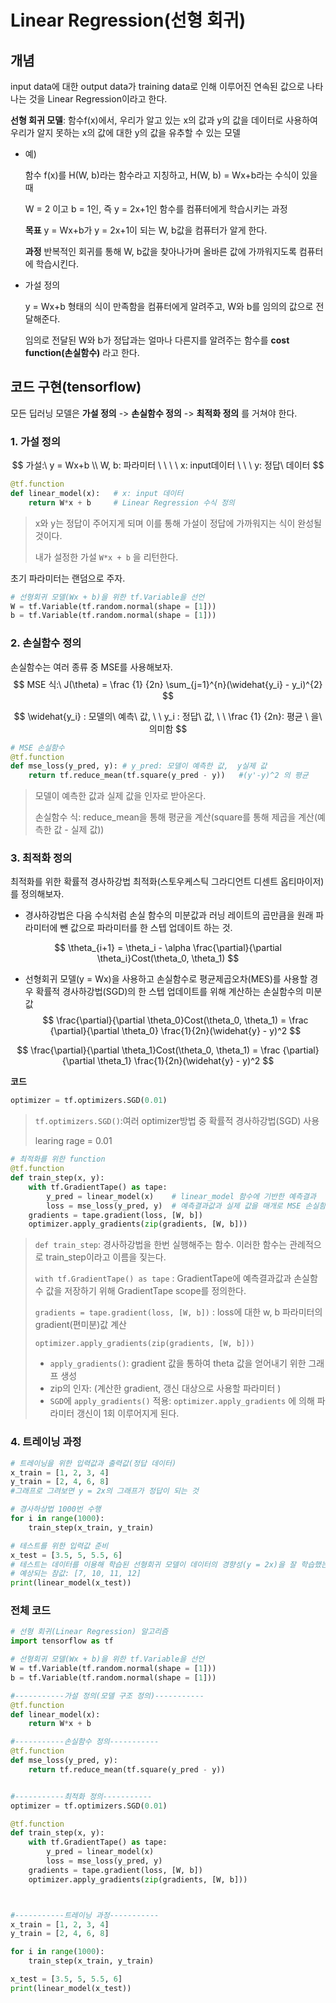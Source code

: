 # Linear Regression(선형 회귀)

## 개념

input data에 대한 output data가 training data로 인해 이루어진 연속된 값으로 나타나는 것을 Linear Regression이라고 한다.

**선형 회귀 모델**: 함수f(x)에서, 우리가 알고 있는 x의 값과 y의 값을 데이터로 사용하여 우리가 알지 못하는 x의 값에 대한 y의 값을 유추할 수 있는 모델

- 예)

  함수 f(x)를 H(W, b)라는 함수라고 지칭하고, H(W, b) = Wx+b라는 수식이 있을 때

  W =  2 이고 b = 1인, 즉 y = 2x+1인 함수를 컴퓨터에게 학습시키는 과정

  **목표**  y = Wx+b가 y = 2x+1이 되는 W, b값을 컴퓨터가 알게 한다.

  **과정**  반복적인 회귀를 통해 W, b값을 찾아나가며 올바른 값에 가까워지도록 컴퓨터에 학습시킨다.

- 가설 정의

  y = Wx+b 형태의 식이 만족함을 컴퓨터에게 알려주고, W와 b를 임의의 값으로 전달해준다.

  임의로 전달된 W와 b가 정답과는 얼마나 다른지를 알려주는 함수를 **cost function(손실함수)** 라고 한다.



## 코드 구현(tensorflow)

모든 딥러닝 모델은 **가설 정의** -> **손실함수 정의** -> **최적화 정의** 를 거쳐야 한다.

### 1. 가설 정의
$$
가설:\ y = Wx+b 
\\ W, b: 파라미터 \ \ \ \ x: input데이터 \ \ \ y: 정답\ 데이터
$$
```python
@tf.function
def linear_model(x):   # x: input 데이터
    return W*x + b     # Linear Regression 수식 정의
```

> x와 y는 정답이 주어지게 되며 이를 통해  가설이 정답에 가까워지는 식이 완성될 것이다.
>
> 내가 설정한 가설 `W*x + b` 을 리턴한다.

초기 파라미터는 랜덤으로 주자.

```python
# 선형회귀 모델(Wx + b)을 위한 tf.Variable을 선언
W = tf.Variable(tf.random.normal(shape = [1]))
b = tf.Variable(tf.random.normal(shape = [1]))
```



### 2. 손실함수 정의

손실함수는 여러 종류 중 MSE를 사용해보자.
$$
MSE 식:\ J(\theta) = \frac {1} {2n} \sum_{j=1}^{n}(\widehat{y_i} - y_i)^{2}
$$

$$
\widehat{y_i} : 모델의\ 예측\ 값, \ \  	y_i : 정답\ 값, \ \ \frac {1} {2n}: 평균 \ 을\ 의미함
$$
```python
# MSE 손실함수
@tf.function
def mse_loss(y_pred, y): # y_pred: 모델이 예측한 값,  y실제 값
    return tf.reduce_mean(tf.square(y_pred - y))   #(y'-y)^2 의 평균
```

> 모델이 예측한 값과 실제 값을 인자로 받아온다.
>
> 손실함수 식:  reduce_mean을 통해 평균을 계산(square를 통해 제곱을 계산(예측한 값 - 실제 값))



### 3. 최적화 정의

최적화를 위한 확률적 경사하강법 최적화(스토우케스틱 그라디언트 디센트 옵티마이저)를 정의해보자.

- 경사하강법은 다음 수식처럼 손실 함수의 미분값과 러닝 레이트의 곱만큼을 원래 파라미터에 뺀 값으로 파라미터를 한 스텝 업데이트 하는 것.

  
$$
  \theta_{i+1} = \theta_i - \alpha \frac{\partial}{\partial \theta_i}Cost(\theta_0, \theta_1)
$$


  - 선형회귀 모델(y  = Wx)을 사용하고 손실함수로 평균제곱오차(MES)를 사용할 경우  확률적 경사하강법(SGD)의 한 스텝 업데이트를 위해 계산하는 손실함수의 미분값
$$
  \frac{\partial}{\partial \theta_0}Cost(\theta_0, \theta_1) = \frac {\partial}{\partial \theta_0} \frac{1}{2n}(\widehat{y} - y)^2
$$

$$
  \frac{\partial}{\partial \theta_1}Cost(\theta_0, \theta_1) = \frac {\partial}{\partial \theta_1} \frac{1}{2n}(\widehat{y} - y)^2
$$

**코드**

```python
optimizer = tf.optimizers.SGD(0.01)
```

> `tf.optimizers.SGD()`:여러 optimizer방법 중 확률적 경사하강법(SGD) 사용
>
> learing rage = 0.01



```python
# 최적화를 위한 function
@tf.function
def train_step(x, y): 
    with tf.GradientTape() as tape: 
        y_pred = linear_model(x)    # linear_model 함수에 기반한 예측결과
        loss = mse_loss(y_pred, y)  # 예측결과값과 실제 값을 매개로 MSE 손실함수 적용
    gradients = tape.gradient(loss, [W, b])     
    optimizer.apply_gradients(zip(gradients, [W, b]))
```

> `def train_step`: 경사하강법을 한번 실행해주는 함수. 이러한 함수는 관례적으로 train_step이라고 이름을 짖는다.
>
> `with tf.GradientTape() as tape` : GradientTape에 예측결과값과 손실함수 값을 저장하기 위해 GradientTape scope를 정의한다.
>
> `gradients = tape.gradient(loss, [W, b])` : loss에 대한 w, b 파라미터의 gradient(편미분)값 계산
>
> `optimizer.apply_gradients(zip(gradients, [W, b]))`
>
> - `apply_gradients()`: gradient 값을 통하여 theta 값을 얻어내기 위한 그래프 생성
> - zip의 인자: (계산한 gradient, 갱신 대상으로 사용할 파라미터 )
> - `SGD`에 `apply_gradients()` 적용: `optimizer.apply_gradients` 에 의해 파라미터 갱신이 1회 이루어지게 된다.





### 4. 트레이닝 과정

```python
# 트레이닝을 위한 입력값과 출력값(정답 데이터)
x_train = [1, 2, 3, 4]  
y_train = [2, 4, 6, 8]
#그래프로 그려보면 y = 2x의 그래프가 정답이 되는 것

# 경사하상법 1000번 수행
for i in range(1000):
    train_step(x_train, y_train)

# 테스트를 위한 입력값 준비
x_test = [3.5, 5, 5.5, 6]
# 테스트는 데이터를 이용해 학습된 선형회귀 모델이 데이터의 경향성(y = 2x)을 잘 학습했는지 측정
# 예상되는 참값: [7, 10, 11, 12]
print(linear_model(x_test))
```





### 전체 코드

```python
# 선형 회귀(Linear Regression) 알고리즘
import tensorflow as tf

# 선형회귀 모델(Wx + b)을 위한 tf.Variable을 선언
W = tf.Variable(tf.random.normal(shape = [1]))
b = tf.Variable(tf.random.normal(shape = [1]))

#-----------가설 정의(모델 구조 정의)-----------
@tf.function
def linear_model(x):  
    return W*x + b    

#-----------손실함수 정의-----------
@tf.function
def mse_loss(y_pred, y): 
    return tf.reduce_mean(tf.square(y_pred - y))  


#-----------최적화 정의-----------
optimizer = tf.optimizers.SGD(0.01) 

@tf.function
def train_step(x, y):  
    with tf.GradientTape() as tape: 
        y_pred = linear_model(x)    
        loss = mse_loss(y_pred, y)  
    gradients = tape.gradient(loss, [W, b])    
    optimizer.apply_gradients(zip(gradients, [W, b]))



#-----------트레이닝 과정-----------
x_train = [1, 2, 3, 4]  
y_train = [2, 4, 6, 8]

for i in range(1000):
    train_step(x_train, y_train)

x_test = [3.5, 5, 5.5, 6]
print(linear_model(x_test))
```

